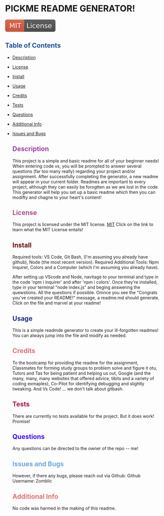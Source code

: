 # PICKME README GENERATOR!
![License: MIT](./utils/MITBADGE.svg)
##  <span style="color:rgb(29, 77, 159);">Table of Contents</span>
- [Description](#description)
- [License](#license)
- [Install](#install)
- [Usage](#usage)
- [Credits](#credits)
- [Tests](#tests)
- [Questions](#questions)
- [Additional Info](#additional-info)
- [Issues and Bugs](#issues-and-bugs)
  

  ## <span style="color:rgb(158, 66, 160);">Description</span>
    This project is a simple and basic readme for all of your beginner needs! When entering code vs, you will be prompted to answer several questions (far too many really) regarding your project and/or assignment. After successfully completing the generator, a new readme will appear in your current folder. Readmes are important to every project, although they can easily be forogtten as we are lost in the code. This generator will help you set up a basic readme which then you can modifty and chagne to your heart's content!


  ## <span style="color:rgb(175, 77, 136);">License</span>
    This project is licensed under the MIT license.
    [MIT](https://opensource.org/licenses/MIT)
  Click on the link to learn what the MIT License entails!

  ## <span style="color:rgb(104, 8, 8);">Install</span>
  Required tools: VS Code, Git Bash, (I'm assuming you already have github), Node (the most recent version).
  Required Additional Tools: Npm Inquirer, Colors and a Computer (which I'm assuming you already have).

  After setting up VScode and Node, navitage to your terminal and type in the code 'npm i inquirer' and after 'npm i colors'.
  Once they're installed, type in your terminal "node index.js" and beging answering the quewstions. All the questions if possible. Omnce you see the "Congrats you've created your README!" message, a readme.md should generate.
  Click on the file and marvel at your readme!

  ## <span style="color:rgb(26, 46, 133);">Usage</span>
  This is a simple readmde generator to create your ill-forgotten readmes!
  You can always jump into the file and modify as needed.

  ## <span style="color:rgb(225, 112, 112);">Credits</span>
    To the bootcamp for providing the readme for the assignment,
    Classmates for forming study groups to problem solve and figure it otu,
    Tutors and Tas for being patient and helping us out,
    Google (and the many, many, many websites that offered advice, tibits and a variety of coding exmaples),
    Co-Pilot for identifying debugging and slightly tweaking.
    And Vs Code!
      ... we don't talk about gitbash.
  
  ## <span style="color:rgb(170, 14, 74);">Tests</span>
    There are currently no tests available for the project.
    But it does work! Promise!

  ## <span style="color:rgb(65, 2, 255);">Questions</span>
    Any questions can be directed to the owner of the repo -- me!

   ## <span style="color:rgb(112, 163, 225);">Issues and Bugs</span>
    However, if there any bugs, please reach out via Github:
    Github Username: Zomblic
 

  ## <span style="color:rgb(225, 112, 112);">Additional Info</span>
    No code was harmed in the making of this readme.
